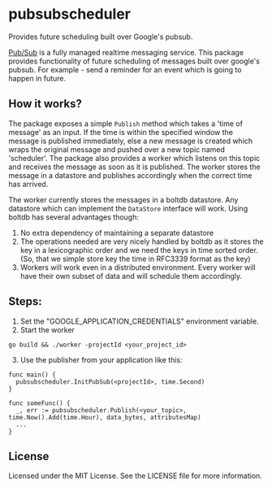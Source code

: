 # pubsubscheduler
Provides future scheduling built over Google's pubsub.

[Pub/Sub](https://cloud.google.com/pubsub/) is a fully managed realtime messaging service. This package provides functionality of future scheduling of messages built over google's pubsub. For example - send a reminder for an event which is going to happen in future.

How it works?
-------------

The package exposes a simple `Publish` method which takes a 'time of message' as an input. If the time is within the specified window the message is published immediately, else a new message is created which wraps the original message and pushed over a new topic named 'scheduler'.
The package also provides a worker which listens on this topic and receives the message as soon as it is published. The worker stores the message in a datastore and publishes accordingly when the correct time has arrived.

The worker currently stores the messages in a boltdb datastore. Any datastore which can implement the `DataStore` interface will work. Using boltdb has several advantages though:
1. No extra dependency of maintaining a separate datastore
2. The operations needed are very nicely handled by boltdb as it stores the key in a lexicographic order and we need the keys in time sorted order. (So, that we simple store key the time in RFC3339 format as the key)
3. Workers will work even in a distributed environment. Every worker will have their own subset of data and will schedule them accordingly.


Steps:
-------------

1. Set the "GOOGLE_APPLICATION_CREDENTIALS" environment variable. 
2. Start the worker
```
go build && ./worker -projectId <your_project_id>
```
3. Use the publisher from your application like this:
```
func main() {
  pubsubscheduler.InitPubSub(<projectId>, time.Second)
}

func someFunc() {
  _, err := pubsubscheduler.Publish(<your_topic>, time.Now().Add(time.Hour), data_bytes, attributesMap)
  ...
}
```


License
-------

Licensed under the MIT License. See the LICENSE file for more information.
